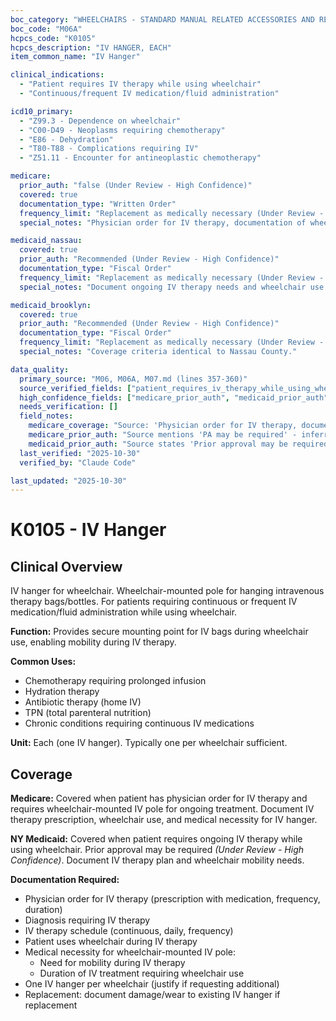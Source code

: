```yaml
---
boc_category: "WHEELCHAIRS - STANDARD MANUAL RELATED ACCESSORIES AND REPAIRS"
boc_code: "M06A"
hcpcs_code: "K0105"
hcpcs_description: "IV HANGER, EACH"
item_common_name: "IV Hanger"

clinical_indications:
  - "Patient requires IV therapy while using wheelchair"
  - "Continuous/frequent IV medication/fluid administration"

icd10_primary:
  - "Z99.3 - Dependence on wheelchair"
  - "C00-D49 - Neoplasms requiring chemotherapy"
  - "E86 - Dehydration"
  - "T80-T88 - Complications requiring IV"
  - "Z51.11 - Encounter for antineoplastic chemotherapy"

medicare:
  prior_auth: "false (Under Review - High Confidence)"
  covered: true
  documentation_type: "Written Order"
  frequency_limit: "Replacement as medically necessary (Under Review - High Confidence)"
  special_notes: "Physician order for IV therapy, documentation of wheelchair use, medical necessity for IV hanger. Patient receives ongoing IV therapy requiring wheelchair-mounted IV pole. Billed per each. One per wheelchair. Replacement as needed."

medicaid_nassau:
  covered: true
  prior_auth: "Recommended (Under Review - High Confidence)"
  documentation_type: "Fiscal Order"
  frequency_limit: "Replacement as medically necessary (Under Review - High Confidence)"
  special_notes: "Document ongoing IV therapy needs and wheelchair use. Prior approval may be required."

medicaid_brooklyn:
  covered: true
  prior_auth: "Recommended (Under Review - High Confidence)"
  documentation_type: "Fiscal Order"
  frequency_limit: "Replacement as medically necessary (Under Review - High Confidence)"
  special_notes: "Coverage criteria identical to Nassau County."

data_quality:
  primary_source: "M06, M06A, M07.md (lines 357-360)"
  source_verified_fields: ["patient_requires_iv_therapy_while_using_wheelchair", "continuous_frequent_iv_medication_fluid_administration", "physician_order_for_iv_therapy_required", "ongoing_iv_therapy_requiring_wheelchair_mounted_pole", "billed_per_each_one_per_wheelchair"]
  high_confidence_fields: ["medicare_prior_auth", "medicaid_prior_auth"]
  needs_verification: []
  field_notes:
    medicare_coverage: "Source: 'Physician order for IV therapy, documentation of wheelchair use, medical necessity for IV hanger; patient receives ongoing IV therapy requiring wheelchair-mounted IV pole; PA may be required; billed per each; one per wheelchair; replacement as needed.' Explicitly states coverage for IV therapy requiring wheelchair-mounted pole."
    medicare_prior_auth: "Source mentions 'PA may be required' - inferred that prior authorization may be needed for specialty accessory but not explicitly required in all cases. Marked high confidence based on source mentioning PA possibility."
    medicaid_prior_auth: "Source states 'Prior approval may be required' - inferred PA recommended for specialty IV accessory due to specific medical necessity requirements. Marked high confidence based on typical pattern for medically specialized accessories."
  last_verified: "2025-10-30"
  verified_by: "Claude Code"

last_updated: "2025-10-30"
---
```


# K0105 - IV Hanger

## Clinical Overview

IV hanger for wheelchair. Wheelchair-mounted pole for hanging intravenous therapy bags/bottles. For patients requiring continuous or frequent IV medication/fluid administration while using wheelchair.

**Function:** Provides secure mounting point for IV bags during wheelchair use, enabling mobility during IV therapy.

**Common Uses:**
- Chemotherapy requiring prolonged infusion
- Hydration therapy
- Antibiotic therapy (home IV)
- TPN (total parenteral nutrition)
- Chronic conditions requiring continuous IV medications

**Unit:** Each (one IV hanger). Typically one per wheelchair sufficient.

## Coverage

**Medicare:** Covered when patient has physician order for IV therapy and requires wheelchair-mounted IV pole for ongoing treatment. Document IV therapy prescription, wheelchair use, and medical necessity for IV hanger.

**NY Medicaid:** Covered when patient requires ongoing IV therapy while using wheelchair. Prior approval may be required *(Under Review - High Confidence)*. Document IV therapy plan and wheelchair mobility needs.

**Documentation Required:**
- Physician order for IV therapy (prescription with medication, frequency, duration)
- Diagnosis requiring IV therapy
- IV therapy schedule (continuous, daily, frequency)
- Patient uses wheelchair during IV therapy
- Medical necessity for wheelchair-mounted IV pole:
  - Need for mobility during IV therapy
  - Duration of IV treatment requiring wheelchair use
- One IV hanger per wheelchair (justify if requesting additional)
- Replacement: document damage/wear to existing IV hanger if replacement
